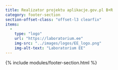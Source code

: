 ```yaml
---
title: Realizator projektu aplikacje.gov.pl B+R
category: footer-section
section-offset-class: "offset-l3 clearfix"
items:
  -
    type: "logo"
    url: "https://laboratorium.ee"
    img-src: "../images/logos/EE_logo.png"
    img-alt-text: "Laboratorium EE"
---
```

{% include modules/footer-section.html %}
